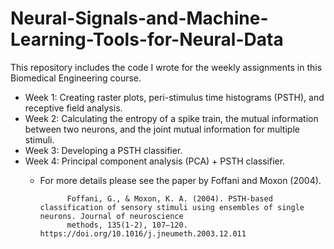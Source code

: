 # Neural-Signals-and-Machine-Learning-Tools-for-Neural-Data
This repository includes the code I wrote for the weekly assignments in this Biomedical Engineering course. 

- Week 1: Creating raster plots, peri-stimulus time histograms (PSTH), and receptive field analysis.
- Week 2: Calculating the entropy of a spike train, the mutual information between two neurons, and the joint mutual information for multiple stimuli.
- Week 3: Developing a PSTH classifier.
- Week 4: Principal component analysis (PCA) + PSTH classifier. 
  - For more details please see the paper by Foffani and Moxon (2004).
              
              Foffani, G., & Moxon, K. A. (2004). PSTH-based classification of sensory stimuli using ensembles of single neurons. Journal of neuroscience  
              methods, 135(1-2), 107–120. https://doi.org/10.1016/j.jneumeth.2003.12.011
